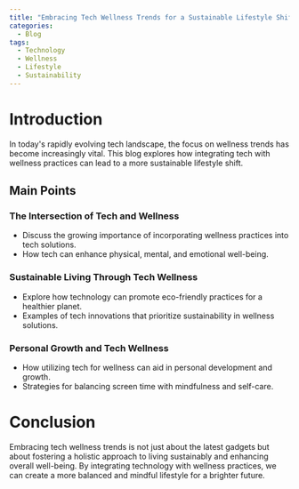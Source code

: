 ```yaml
---
title: "Embracing Tech Wellness Trends for a Sustainable Lifestyle Shift"
categories:
  - Blog
tags:
  - Technology
  - Wellness
  - Lifestyle
  - Sustainability
---
```


# Introduction
In today's rapidly evolving tech landscape, the focus on wellness trends has become increasingly vital. This blog explores how integrating tech with wellness practices can lead to a more sustainable lifestyle shift.

## Main Points
### The Intersection of Tech and Wellness
- Discuss the growing importance of incorporating wellness practices into tech solutions.
- How tech can enhance physical, mental, and emotional well-being.

### Sustainable Living Through Tech Wellness
- Explore how technology can promote eco-friendly practices for a healthier planet.
- Examples of tech innovations that prioritize sustainability in wellness solutions.

### Personal Growth and Tech Wellness
- How utilizing tech for wellness can aid in personal development and growth.
- Strategies for balancing screen time with mindfulness and self-care.

# Conclusion
Embracing tech wellness trends is not just about the latest gadgets but about fostering a holistic approach to living sustainably and enhancing overall well-being. By integrating technology with wellness practices, we can create a more balanced and mindful lifestyle for a brighter future.